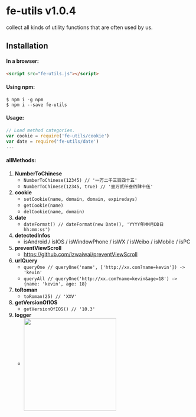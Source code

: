 # fe-utils v1.0.4
  collect all kinds of utility functions that are often used by us.

## Installation

#### In a browser:
```html
<script src="fe-utils.js"></script>
```

#### Using npm:
```shell
$ npm i -g npm
$ npm i --save fe-utils
```

#### Usage:
```js
// Load method categories.
var cookie = require('fe-utils/cookie')
var date = require('fe-utils/date')
...
```

#### allMethods:
1. **NumberToChinese**
    * ```NumberToChinese(12345) // '一万二千三百四十五'```
    * ```NumberToChinese(12345, true) // '壹万贰仟叁佰肆十伍'```
2. **cookie**
    * ```setCookie(name, domain, domain, expiredays)```
    * ```getCookie(name)```
    * ```delCookie(name, domain)```
3. **date**
    * ```dateFormat() // dateFormat(new Date(), 'YYYY年MM月DD日 hh:mm:ss')```
4. **detectedInfos**
    * isAndroid / isIOS / isWindowPhone / isWX / isWeibo / isMobile / isPC
5. **preventViewScroll**
    * <https://github.com/lzwaiwai/preventViewScroll>
6. **urlQuery**
    * ```queryOne // queryOne('name', ['http://xx.com?name=kevin']) -> 'kevin'```
    * ```queryAll // queryOne('http://xx.com?name=kevin&age=18') -> {name: 'kevin', age: 18}```
7. **toRoman**
    * ```toRoman(25) // 'XXV'```
8. **getVersionOfIOS**
     * ```getVersionOfIOS() // '10.3'```
9. **logger**
     *  <img src="http://o4a7cbihz.qnssl.com/cover/4ec91a4e-e638-4753-9f6a-9cee4e715420" width = "250"  align="center" />
